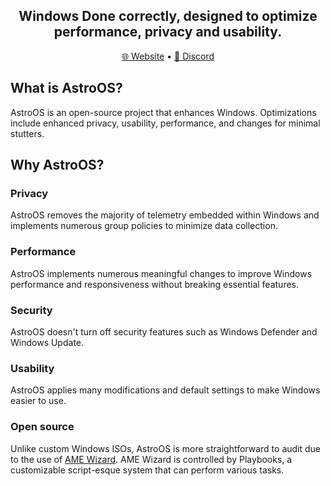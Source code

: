 <h2 align="center">Windows Done correctly, designed to optimize performance, privacy and usability.</h2>

<p align="center">
  <a href="https://astrowin.is-a.dev" target="_blank">🌐 Website</a>
  •
  <a href="https://dsc.gg/enderdevcom" target="_blank">💬 Discord</a>
</p>

## What is AstroOS?
AstroOS is an open-source project that enhances Windows. Optimizations include enhanced privacy, usability, performance, and changes for minimal stutters.

## Why AstroOS?
### Privacy
AstroOS removes the majority of telemetry embedded within Windows and implements numerous group policies to minimize data collection.

### Performance
AstroOS implements numerous meaningful changes to improve Windows performance and responsiveness without breaking essential features.

### Security
AstroOS doesn't turn off security features such as Windows Defender and Windows Update.

### Usability
AstroOS applies many modifications and default settings to make Windows easier to use.

### Open source

Unlike custom Windows ISOs, AstroOS is more straightforward to audit due to the use of [AME Wizard](https://ameliorated.io). AME Wizard is controlled by Playbooks, a customizable script-esque system that can perform various tasks.
